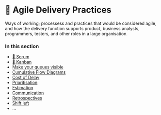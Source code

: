 # 🏃 Agile Delivery Practices

Ways of working; processess and practices that would be considered agile, and how the delivery function supports product, business analysts, programmers, testers, and other roles in a large organisation.

### In this section

- [🏉 Scrum](./001-scrum.md)
- [🎫 Kanban](./002-kanban.md)
- [Make your queues visible](./003-make-your-queues-visible.md)
- [Cumulative Flow Diagrams](./004-culmulative-flow-diagrams.md)
- [Cost of Delay](./005-cost-of-delay.md)
- [Prioritisation](./006-prioritisation.md)
- [Estimation](./007-estimation.md)
- [Communication](./008-communication.md)
- [Retrospectives](./009-retrospectives.md)
- [Shift left](./010-shift-left.md)
- ...